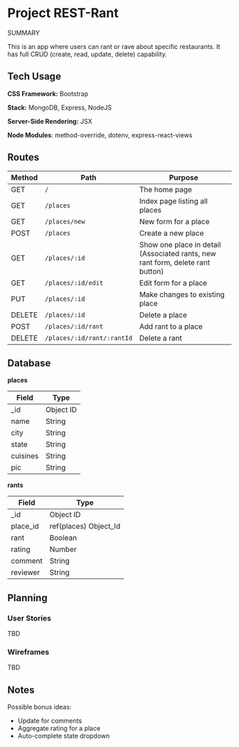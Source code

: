 # Project REST-Rant

SUMMARY

This is an app where users can rant or rave about specific restaurants. It has full CRUD (create, read, update, delete) capability. 

## Tech Usage

**CSS Framework:** Bootstrap

**Stack:** MongoDB, Express, NodeJS

**Server-Side Rendering:** JSX

**Node Modules**: method-override, dotenv, express-react-views

## Routes

| Method | Path | Purpose |
| ------ | ------------------------------------- | ----------------------------- |
| GET | `/` | The home page |
| GET | `/places` | Index page listing all places |
| GET | `/places/new` | New form for a place |
| POST | `/places` | Create a new place |
| GET | `/places/:id` | Show one place in detail (Associated rants, new rant form, delete rant button) |
| GET | `/places/:id/edit` | Edit form for a place |
| PUT | `/places/:id` | Make changes to existing place |
| DELETE | `/places/:id` | Delete a place |
| POST | `/places/:id/rant` | Add rant to a place |
| DELETE | `/places/:id/rant/:rantId` | Delete a rant |

## Database

**places** 

| Field | Type |
| ---------- | ------------ |
| _id | Object ID |
| name | String |
| city | String |
| state | String |
| cuisines | String |
| pic | String |

**rants**

| Field | Type |
| ---------- | ------------ |
| _id | Object ID |
| place_id | ref(places) Object_Id |
| rant | Boolean |
| rating | Number |
| comment | String |
| reviewer | String |

## Planning

### User Stories

TBD

### Wireframes

TBD

## Notes

Possible bonus ideas:

* Update for comments
* Aggregate rating for a place
* Auto-complete state dropdown